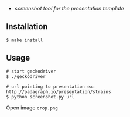 

*  *screenshot tool for the presentation template*

## Installation

    $ make install

## Usage  
        
    # start geckodriver   
    $ ./geckodriver
    
    # url pointing to presentation ex: http://padagraph.io/presentation/strains
    $ python screenshot.py url

Open image ```crop.png```
